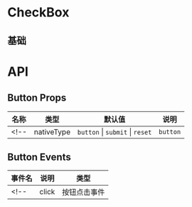 # CheckBox

## 基础

<!-- <preview path="./src/basic.vue" title="基本使用" description=""></preview> -->

# API

## Button Props

| 名称       | 类型                            | 默认值   | 说明               |
| ---------- | ------------------------------- | -------- | ------------------ |
<!-- | nativeType | `button` \| `submit` \| `reset` | `button` | `按钮DOM默认属性`  | -->


## Button Events

| 事件名 | 说明         | 类型       |
| ------ | ------------ | ---------- |
<!-- | click  | 按钮点击事件 | `function` | -->
